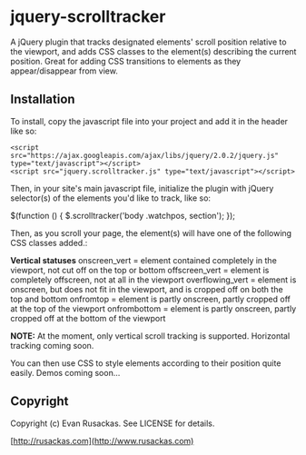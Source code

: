 # jquery-scrolltracker
A jQuery plugin that tracks designated elements' scroll position relative to the viewport, and adds CSS classes to the element(s) describing the current position. Great for adding CSS transitions to elements as they appear/disappear from view. 
## Installation
To install, copy the javascript file into your project and add it in the header like so:

    <script src="https://ajax.googleapis.com/ajax/libs/jquery/2.0.2/jquery.js" type="text/javascript"></script>
    <script src="jquery.scrolltracker.js" type="text/javascript"></script>

Then, in your site's main javascript file, initialize the plugin with jQuery selector(s) of the elements you'd like to track, like so:

$(function () {
  $.scrolltracker('body .watchpos, section');
});

Then, as you scroll your page, the element(s) will have one of the following CSS classes added.:

**Vertical statuses**
onscreen_vert = element contained completely in the viewport, not cut off on the top or bottom
offscreen_vert = element is completely offscreen, not at all in the viewport
overflowing_vert = element is onscreen, but does not fit in the viewport, and is cropped off on both the top and bottom
onfromtop = element is partly onscreen, partly cropped off at the top of the viewport
onfrombottom = element is partly onscreen, partly cropped off at the bottom of the viewport

**NOTE:** At the moment, only vertical scroll tracking is supported. Horizontal tracking coming soon.

You can then use CSS to style elements according to their position quite easily. Demos coming soon...

## Copyright

Copyright (c) Evan Rusackas. See LICENSE for details.

[http://rusackas.com](http://www.rusackas.com)